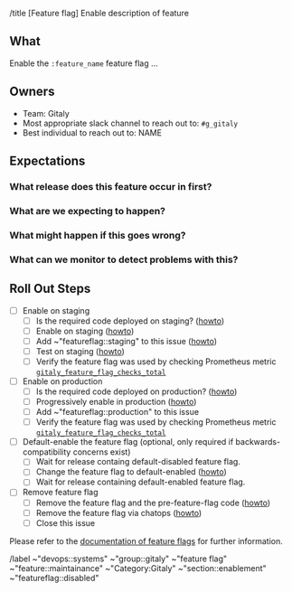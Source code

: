/title [Feature flag] Enable description of feature

## What

Enable the `:feature_name` feature flag ...

## Owners

- Team: Gitaly
- Most appropriate slack channel to reach out to: `#g_gitaly`
- Best individual to reach out to: NAME

## Expectations

### What release does this feature occur in first?

### What are we expecting to happen?

### What might happen if this goes wrong?

### What can we monitor to detect problems with this?

<!--

Which dashboards from https://dashboards.gitlab.net are most relevant?
Usually you'd just like a link to the method you're changing in the
dashboard at:

https://dashboards.gitlab.net/d/000000199/gitaly-feature-status

I.e.

1. Open that URL
2. Change "method" to your feature, e.g. UserDeleteTag
3. Copy/paste the URL & change gprd to gstd to monitor staging as well as prod

-->

## Roll Out Steps

- [ ] Enable on staging
    - [ ] Is the required code deployed on staging? ([howto](https://gitlab.com/gitlab-org/gitaly/-/blob/master/doc/PROCESS.md#is-the-required-code-deployed))
    - [ ] Enable on staging ([howto](https://gitlab.com/gitlab-org/gitaly/-/blob/master/doc/PROCESS.md#enable-on-staging))
    - [ ] Add ~"featureflag::staging" to this issue ([howto](https://gitlab.com/gitlab-org/gitaly/-/blob/master/doc/PROCESS.md#feature-flag-labels))
    - [ ] Test on staging ([howto](https://gitlab.com/gitlab-org/gitaly/-/blob/master/doc/PROCESS.md#test-on-staging))
    - [ ] Verify the feature flag was used by checking Prometheus metric [`gitaly_feature_flag_checks_total`](https://prometheus.gstg.gitlab.net/graph?g0.expr=sum%20by%20(flag)%20(rate(gitaly_feature_flag_checks_total%5B5m%5D))&g0.tab=1&g0.stacked=0&g0.range_input=1h)
- [ ] Enable on production
    - [ ] Is the required code deployed on production? ([howto](https://gitlab.com/gitlab-org/gitaly/-/blob/master/doc/PROCESS.md#is-the-required-code-deployed))
    - [ ] Progressively enable in production ([howto](https://gitlab.com/gitlab-org/gitaly/-/blob/master/doc/PROCESS.md#enable-in-production))
    - [ ] Add ~"featureflag::production" to this issue
    - [ ] Verify the feature flag was used by checking Prometheus metric [`gitaly_feature_flag_checks_total`](https://prometheus.gprd.gitlab.net/graph?g0.expr=sum%20by%20(flag)%20(rate(gitaly_feature_flag_checks_total%5B5m%5D))&g0.tab=1&g0.stacked=0&g0.range_input=1h)
- [ ] Default-enable the feature flag (optional, only required if backwards-compatibility concerns exist)
    - [ ] Wait for release containg default-disabled feature flag.
    - [ ] Change the feature flag to default-enabled ([howto](https://gitlab.com/gitlab-org/gitaly/-/blob/master/doc/PROCESS.md#feature-lifecycle-after-it-is-live))
    - [ ] Wait for release containing default-enabled feature flag.
- [ ] Remove feature flag
    - [ ] Remove the feature flag and the pre-feature-flag code ([howto](https://gitlab.com/gitlab-org/gitaly/-/blob/master/doc/PROCESS.md#feature-lifecycle-after-it-is-live))
    - [ ] Remove the feature flag via chatops ([howto](https://gitlab.com/gitlab-org/gitaly/-/blob/master/doc/PROCESS.md#remove-the-feature-flag-via-chatops))
    - [ ] Close this issue

Please refer to the [documentation of feature flags](https://gitlab.com/gitlab-org/gitaly/-/blob/master/doc/PROCESS.md#feature-flags) for further information.

/label ~"devops::systems" ~"group::gitaly" ~"feature flag" ~"feature::maintainance" ~"Category:Gitaly" ~"section::enablement" ~"featureflag::disabled"
